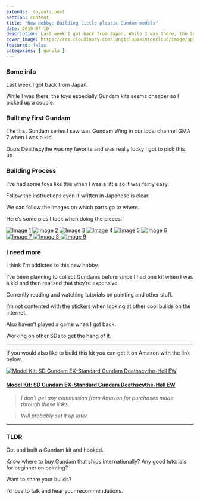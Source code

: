 ```yaml
---
extends: _layouts.post
section: content
title: "New Hobby: Building little plastic Gundam models"
date: 2019-04-10
description: Last week I got back from Japan. While I was there, the toys especially Gundam kits seems cheaper so I picked up a couple.
cover_image: https://res.cloudinary.com/langitlupakintoncloud/image/upload/w_800/hugo/jcos.io/building-little-plastic-gundam-models/20190406_145636_wuwam7.jpg
featured: false
categories: [ gunpla ]
---
```


### Some info

Last week I got back from Japan.

While I was there, the toys especially Gundam kits seems cheaper so I picked up a couple.

### Built my first Gundam

The first Gundam series I saw was Gundam Wing in our local channel GMA 7 when I was a kid.

Duo’s Deathscythe was my favorite and was really lucky I got to pick this up.

### Building Process

I’ve had some toys like this when I was a little so it was fairly easy.

Follow the instructions even if written in Japanese is clear.

We can follow the images on which parts go to where.

Here’s some pics I took when doing the pieces.

<div class="columns-2 md:columns-3 gap-4 space-y-4">
    <a href="https://res.cloudinary.com/langitlupakintoncloud/image/upload/w_800/hugo/jcos.io/building-little-plastic-gundam-models/20190406_145636_wuwam7.png" class="m-1" data-lightbox="gallery" data-title="Image 1">
        <img src="https://res.cloudinary.com/langitlupakintoncloud/image/upload/w_800/hugo/jcos.io/building-little-plastic-gundam-models/20190406_145636_wuwam7.png" class="rounded-lg shadow-lg" alt="Image 1">
    </a>
    <a href="https://res.cloudinary.com/langitlupakintoncloud/image/upload/w_800/hugo/jcos.io/building-little-plastic-gundam-models/20190406_150522_s75iso.png" class="m-1" data-lightbox="gallery" data-title="Image 2">
        <img src="https://res.cloudinary.com/langitlupakintoncloud/image/upload/w_800/hugo/jcos.io/building-little-plastic-gundam-models/20190406_150522_s75iso.png" class="rounded-lg shadow-lg" alt="Image 2">
    </a>
    <a href="https://res.cloudinary.com/langitlupakintoncloud/image/upload/w_800/hugo/jcos.io/building-little-plastic-gundam-models/20190406_135518_idv4ji.png" class="m-1" data-lightbox="gallery" data-title="Image 3">
        <img src="https://res.cloudinary.com/langitlupakintoncloud/image/upload/w_800/hugo/jcos.io/building-little-plastic-gundam-models/20190406_135518_idv4ji.png" class="rounded-lg shadow-lg" alt="Image 3">
    </a>
    <a href="https://res.cloudinary.com/langitlupakintoncloud/image/upload/w_800/hugo/jcos.io/building-little-plastic-gundam-models/20190406_150400_xj24k3.png" class="m-1" data-lightbox="gallery" data-title="Image 4">
        <img src="https://res.cloudinary.com/langitlupakintoncloud/image/upload/w_800/hugo/jcos.io/building-little-plastic-gundam-models/20190406_150400_xj24k3.png" class="rounded-lg shadow-lg" alt="Image 4">
    </a>
    <a href="https://res.cloudinary.com/langitlupakintoncloud/image/upload/w_800/hugo/jcos.io/building-little-plastic-gundam-models/20190406_142418_v4ayse.png" class="m-1" data-lightbox="gallery" data-title="Image 5">
        <img src="https://res.cloudinary.com/langitlupakintoncloud/image/upload/w_800/hugo/jcos.io/building-little-plastic-gundam-models/20190406_142418_v4ayse.png" class="rounded-lg shadow-lg" alt="Image 5">
    </a>
    <a href="https://res.cloudinary.com/langitlupakintoncloud/image/upload/w_800/hugo/jcos.io/building-little-plastic-gundam-models/20190406_174858_lnwr12.png" class="m-1" data-lightbox="gallery" data-title="Image 6">
        <img src="https://res.cloudinary.com/langitlupakintoncloud/image/upload/w_800/hugo/jcos.io/building-little-plastic-gundam-models/20190406_174858_lnwr12.png" class="rounded-lg shadow-lg" alt="Image 6">
    </a>
    <a href="https://res.cloudinary.com/langitlupakintoncloud/image/upload/w_800/hugo/jcos.io/building-little-plastic-gundam-models/20190406_143643_srlmwe.png" class="m-1" data-lightbox="gallery" data-title="Image 7">
        <img src="https://res.cloudinary.com/langitlupakintoncloud/image/upload/w_800/hugo/jcos.io/building-little-plastic-gundam-models/20190406_143643_srlmwe.png" class="rounded-lg shadow-lg" alt="Image 7">
    </a>
    <a href="https://res.cloudinary.com/langitlupakintoncloud/image/upload/w_800/hugo/jcos.io/building-little-plastic-gundam-models/20190406_134801_zn3b3u.png" class="m-1" data-lightbox="gallery" data-title="Image 8">
        <img src="https://res.cloudinary.com/langitlupakintoncloud/image/upload/w_800/hugo/jcos.io/building-little-plastic-gundam-models/20190406_134801_zn3b3u.png" class="rounded-lg shadow-lg" alt="Image 8">
    </a>
    <a href="https://res.cloudinary.com/langitlupakintoncloud/image/upload/w_800/hugo/jcos.io/building-little-plastic-gundam-models/20190406_141920_ozle4i.png" class="m-1" data-lightbox="gallery" data-title="Image 9">
        <img src="https://res.cloudinary.com/langitlupakintoncloud/image/upload/w_800/hugo/jcos.io/building-little-plastic-gundam-models/20190406_141920_ozle4i.png" class="rounded-lg shadow-lg" alt="Image 9">
    </a>
</div>


### I need more

I think I’m addicted to this new hobby.

I’ve been planning to collect Gundams before since I had one kit when I was a kid and then realized that they’re expensive.

Currently reading and watching tutorials on painting and other stuff.

I’m not contented with the stickers when looking at other cool builds on the internet.

Also haven’t played a game when I got back.

Working on other SDs to get the hang of it.

---

If you would also like to build this kit you can get it on Amazon with the link below.

<div class="flex justify-center">
    <a href="https://amzn.to/2P5csyL">
        <img src="https://res.cloudinary.com/langitlupakintoncloud/image/upload/w_500/hugo/jcos.io/gimp-sd-deathscythe-ew/20190406_134725_isgzrg.jpg" class="rounded-lg shadow-lg" alt="Model Kit: SD Gundam EX-Standard Gundam Deathscythe-Hell EW">
    </a>
</div>

#### [Model Kit: SD Gundam EX-Standard Gundam Deathscythe-Hell EW](https://amzn.to/2P5csyL)

>*I don't get any commission from Amazon for purchases made through these links.*

>*Will probably set it up later.*

---

### TLDR

Got and built a Gundam kit and hooked.

Know where to buy Gundam that ships internationally? Any good tutorials for beginner on painting?

Want to share your builds?

I’d love to talk and hear your recommendations.
